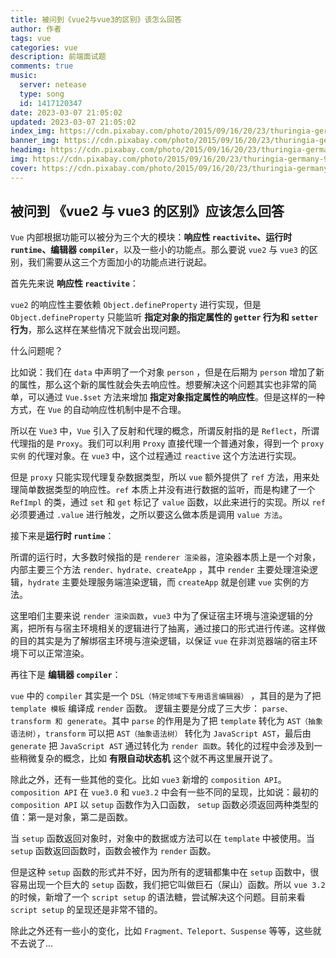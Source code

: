 ```yaml
---
title: 被问到《vue2与vue3的区别》该怎么回答
author: 作者
tags: vue
categories: vue
description: 前端面试题
comments: true
music:
  server: netease
  type: song
  id: 1417120347
date: 2023-03-07 21:05:02
updated: 2023-03-07 21:05:02
index_img: https://cdn.pixabay.com/photo/2015/09/16/20/23/thuringia-germany-943302_960_720.jpg
banner_img: https://cdn.pixabay.com/photo/2015/09/16/20/23/thuringia-germany-943302_960_720.jpg
headimg: https://cdn.pixabay.com/photo/2015/09/16/20/23/thuringia-germany-943302_960_720.jpg
img: https://cdn.pixabay.com/photo/2015/09/16/20/23/thuringia-germany-943302_960_720.jpg
cover: https://cdn.pixabay.com/photo/2015/09/16/20/23/thuringia-germany-943302_960_720.jpg
---
```


## 被问到 《vue2 与 vue3 的区别》应该怎么回答

`Vue` 内部根据功能可以被分为三个大的模块：**响应性 `reactivite`、运行时 `runtime`、编辑器 `compiler`**，以及一些小的功能点。那么要说 `vue2` 与 `vue3` 的区别，我们需要从这三个方面加小的功能点进行说起。

首先先来说 **响应性 `reactivite`**：

`vue2` 的响应性主要依赖 `Object.defineProperty` 进行实现，但是 `Object.defineProperty` 只能监听 **指定对象的指定属性的 `getter` 行为和 `setter` 行为**，那么这样在某些情况下就会出现问题。

什么问题呢？

比如说：我们在 `data` 中声明了一个对象 `person` ，但是在后期为 `person` 增加了新的属性，那么这个新的属性就会失去响应性。想要解决这个问题其实也非常的简单，可以通过 `Vue.$set` 方法来增加 **指定对象指定属性的响应性**。但是这样的一种方式，在 `Vue` 的自动响应性机制中是不合理。

所以在 `Vue3` 中，`Vue` 引入了反射和代理的概念，所谓反射指的是 `Reflect`，所谓代理指的是 `Proxy`。我们可以利用 `Proxy` 直接代理一个普通对象，得到一个 `proxy 实例` 的代理对象。在 `vue3` 中，这个过程通过 `reactive` 这个方法进行实现。

但是 `proxy` 只能实现代理复杂数据类型，所以 `vue` 额外提供了 `ref` 方法，用来处理简单数据类型的响应性。`ref` 本质上并没有进行数据的监听，而是构建了一个 `RefImpl` 的类，通过 `set` 和 `get` 标记了 `value` 函数，以此来进行的实现。所以 `ref` 必须要通过 `.value` 进行触发，之所以要这么做本质是调用 `value 方法`。

接下来是**运行时 `runtime`**：

所谓的运行时，大多数时候指的是 `renderer 渲染器`，渲染器本质上是一个对象，内部主要三个方法 `render、hydrate、createApp` ，其中 `render` 主要处理渲染逻辑，`hydrate` 主要处理服务端渲染逻辑，而 `createApp` 就是创建 `vue` 实例的方法。

这里咱们主要来说 `render 渲染函数`，`vue3` 中为了保证宿主环境与渲染逻辑的分离，把所有与宿主环境相关的逻辑进行了抽离，通过接口的形式进行传递。这样做的目的其实是为了解绑宿主环境与渲染逻辑，以保证 `vue` 在非浏览器端的宿主环境下可以正常渲染。

再往下是 **编辑器 `compiler`**：

`vue` 中的 `compiler` 其实是一个 `DSL（特定领域下专用语言编辑器）` ，其目的是为了把 `template 模板` 编译成 `render` 函数。 逻辑主要是分成了三大步： `parse、transform 和 generate`。其中 `parse` 的作用是为了把 `template` 转化为 `AST（抽象语法树）`，`transform` 可以把 `AST（抽象语法树）` 转化为 `JavaScript AST`，最后由 `generate` 把 `JavaScript AST` 通过转化为 `render 函数`。转化的过程中会涉及到一些稍微复杂的概念，比如 **有限自动状态机** 这个就不再这里展开说了。

除此之外，还有一些其他的变化。比如 `vue3` 新增的 `composition API`。 `composition API` 在 `vue3.0` 和 `vue3.2` 中会有一些不同的呈现，比如说：最初的 `composition API` 以 `setup` 函数作为入口函数， `setup` 函数必须返回两种类型的值：第一是对象，第二是函数。

当 `setup` 函数返回对象时，对象中的数据或方法可以在 `template` 中被使用。当 `setup` 函数返回函数时，函数会被作为 `render` 函数。

但是这种 `setup` 函数的形式并不好，因为所有的逻辑都集中在 `setup` 函数中，很容易出现一个巨大的 `setup` 函数，我们把它叫做巨石（屎山）函数。所以 `vue 3.2` 的时候，新增了一个 `script setup` 的语法糖，尝试解决这个问题。目前来看 `script setup` 的呈现还是非常不错的。

除此之外还有一些小的变化，比如 `Fragment、Teleport、Suspense` 等等，这些就不去说了...
